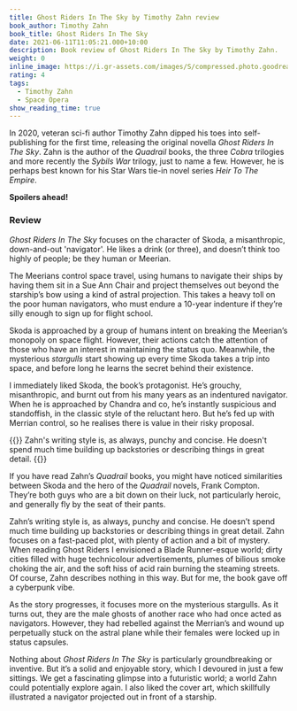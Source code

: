 ```yaml
---
title: Ghost Riders In The Sky by Timothy Zahn review
book_author: Timothy Zahn
book_title: Ghost Riders In The Sky
date: 2021-06-11T11:05:21.000+10:00
description: Book review of Ghost Riders In The Sky by Timothy Zahn.
weight: 0
inline_image: https://i.gr-assets.com/images/S/compressed.photo.goodreads.com/books/1586532404l/53105121._SY475_.jpg
rating: 4
tags:
  - Timothy Zahn
  - Space Opera
show_reading_time: true
---
```

In 2020, veteran sci-fi author Timothy Zahn dipped his toes into self-publishing for the first time, releasing the original novella *Ghost Riders In The Sky*. Zahn is the author of the *Quadrail* books, the three *Cobra* trilogies and more recently the *Sybils War* trilogy, just to name a few. However, he is perhaps best known for his Star Wars tie-in novel series *Heir To The Empire*.

**Spoilers ahead!**

<!--more-->

### Review

*Ghost Riders In The Sky* focuses on the character of Skoda, a misanthropic, down-and-out 'navigator'. He likes a drink (or three), and doesn’t think too highly of people; be they human or Meerian.

The Meerians control space travel, using humans to navigate their ships by having them sit in a Sue Ann Chair and project themselves out beyond the starship’s bow using a kind of astral projection. This takes a heavy toll on the poor human navigators, who must endure a 10-year indenture if they’re silly enough to sign up for flight school.

Skoda is approached by a group of humans intent on breaking the Meerian’s monopoly on space flight. However, their actions catch the attention of those who have an interest in maintaining the status quo. Meanwhile, the mysterious *stargulls* start showing up every time Skoda takes a trip into space, and before long he learns the secret behind their existence.

I immediately liked Skoda, the book’s protagonist. He’s grouchy, misanthropic, and burnt out from his many years as an indentured navigator. When he is approached by Chandra and co, he’s instantly suspicious and standoffish, in the classic style of the reluctant hero. But he’s fed up with Merrian control, so he realises there is value in their risky proposal.

{{<pullout>}}
Zahn's writing style is, as always, punchy and concise. He doesn't spend much time building up backstories or describing things in great detail.
{{</pullout>}}

If you have read Zahn’s *Quadrail* books, you might have noticed similarities between Skoda and the hero of the *Quadrail* novels, Frank Compton. They’re both guys who are a bit down on their luck, not particularly heroic, and generally fly by the seat of their pants.

Zahn’s writing style is, as always, punchy and concise. He doesn’t spend much time building up backstories or describing things in great detail. Zahn focuses on a fast-paced plot, with plenty of action and a bit of mystery. When reading Ghost Riders I envisioned a Blade Runner-esque world; dirty cities filled with huge technicolour advertisements, plumes of bilious smoke choking the air, and the soft hiss of acid rain burning the steaming streets. Of course, Zahn describes nothing in this way. But for me, the book gave off a cyberpunk vibe.

As the story progresses, it focuses more on the mysterious stargulls. As it turns out, they are the male ghosts of another race who had once acted as navigators. However, they had rebelled against the Merrian’s and wound up perpetually stuck on the astral plane while their females were locked up in status capsules.

Nothing about *Ghost Riders In The Sky* is particularly groundbreaking or inventive. But it’s a solid and enjoyable story, which I devoured in just a few sittings. We get a fascinating glimpse into a futuristic world; a world Zahn could potentially explore again. I also liked the cover art, which skillfully illustrated a navigator projected out in front of a starship.